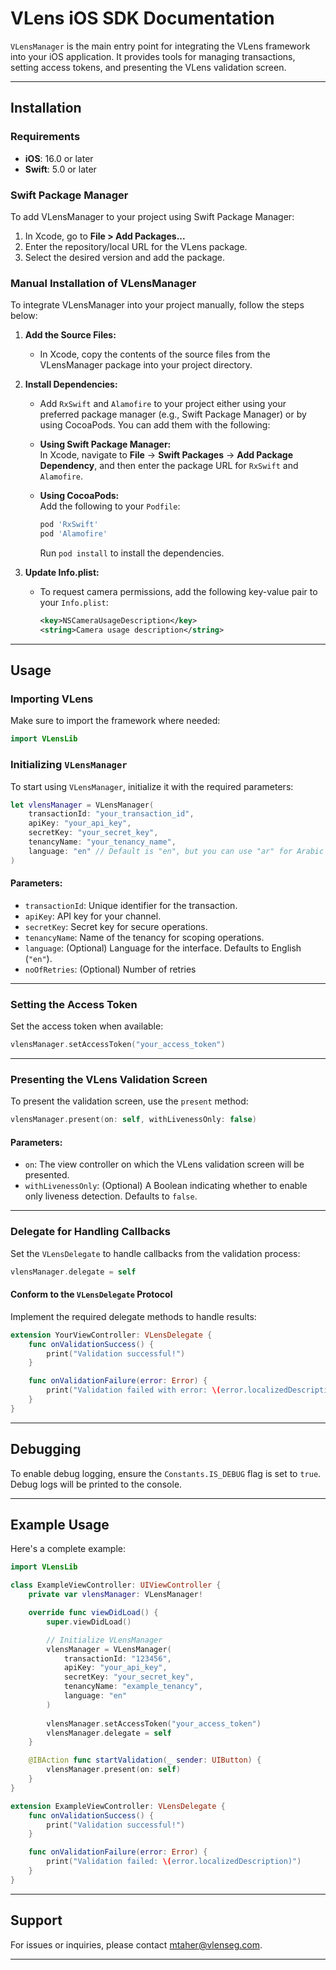 # VLens iOS SDK Documentation

`VLensManager` is the main entry point for integrating the VLens framework into your iOS application. It provides tools for managing transactions, setting access tokens, and presenting the VLens validation screen.

---

## Installation

### Requirements
- **iOS**: 16.0 or later
- **Swift**: 5.0 or later

### Swift Package Manager
To add VLensManager to your project using Swift Package Manager:

1. In Xcode, go to **File > Add Packages...**
2. Enter the repository/local URL for the VLens package.
3. Select the desired version and add the package.


### Manual Installation of VLensManager

To integrate VLensManager into your project manually, follow the steps below:

1. **Add the Source Files:**
   - In Xcode, copy the contents of the source files from the VLensManager package into your project directory.

2. **Install Dependencies:**
   - Add `RxSwift` and `Alamofire` to your project either using your preferred package manager (e.g., Swift Package Manager) or by using CocoaPods. You can add them with the following:

   - **Using Swift Package Manager:**  
     In Xcode, navigate to **File** → **Swift Packages** → **Add Package Dependency**, and then enter the package URL for `RxSwift` and `Alamofire`.

   - **Using CocoaPods:**  
     Add the following to your `Podfile`:
     ```ruby
     pod 'RxSwift'
     pod 'Alamofire'
     ```
     Run `pod install` to install the dependencies.

3. **Update Info.plist:**
   - To request camera permissions, add the following key-value pair to your `Info.plist`:
     ```xml
     <key>NSCameraUsageDescription</key>
     <string>Camera usage description</string>
     ```
     
---

## Usage

### Importing VLens
Make sure to import the framework where needed:
```swift
import VLensLib
```

### Initializing `VLensManager`
To start using `VLensManager`, initialize it with the required parameters:

```swift
let vlensManager = VLensManager(
    transactionId: "your_transaction_id",
    apiKey: "your_api_key",
    secretKey: "your_secret_key",
    tenancyName: "your_tenancy_name",
    language: "en" // Default is "en", but you can use "ar" for Arabic or other supported languages.
)
```

#### Parameters:
- `transactionId`: Unique identifier for the transaction.
- `apiKey`: API key for your channel.
- `secretKey`: Secret key for secure operations.
- `tenancyName`: Name of the tenancy for scoping operations.
- `language`: (Optional) Language for the interface. Defaults to English (`"en"`).
- `noOfRetries`: (Optional) Number of retries 

---

### Setting the Access Token
Set the access token when available:

```swift
vlensManager.setAccessToken("your_access_token")
```

---

### Presenting the VLens Validation Screen
To present the validation screen, use the `present` method:

```swift
vlensManager.present(on: self, withLivenessOnly: false)
```

#### Parameters:
- `on`: The view controller on which the VLens validation screen will be presented.
- `withLivenessOnly`: (Optional) A Boolean indicating whether to enable only liveness detection. Defaults to `false`.

---

### Delegate for Handling Callbacks
Set the `VLensDelegate` to handle callbacks from the validation process:

```swift
vlensManager.delegate = self
```

#### Conform to the `VLensDelegate` Protocol
Implement the required delegate methods to handle results:
```swift
extension YourViewController: VLensDelegate {
    func onValidationSuccess() {
        print("Validation successful!")
    }

    func onValidationFailure(error: Error) {
        print("Validation failed with error: \(error.localizedDescription)")
    }
}
```

---

## Debugging
To enable debug logging, ensure the `Constants.IS_DEBUG` flag is set to `true`. Debug logs will be printed to the console.

---

## Example Usage
Here's a complete example:
```swift
import VLensLib

class ExampleViewController: UIViewController {
    private var vlensManager: VLensManager!

    override func viewDidLoad() {
        super.viewDidLoad()

        // Initialize VLensManager
        vlensManager = VLensManager(
            transactionId: "123456",
            apiKey: "your_api_key",
            secretKey: "your_secret_key",
            tenancyName: "example_tenancy",
            language: "en"
        )
        
        vlensManager.setAccessToken("your_access_token")
        vlensManager.delegate = self
    }

    @IBAction func startValidation(_ sender: UIButton) {
        vlensManager.present(on: self)
    }
}

extension ExampleViewController: VLensDelegate {
    func onValidationSuccess() {
        print("Validation successful!")
    }

    func onValidationFailure(error: Error) {
        print("Validation failed: \(error.localizedDescription)")
    }
}
```

---

## Support
For issues or inquiries, please contact [mtaher@vlenseg.com](mailto:mtaher@vlenseg.com).

---
